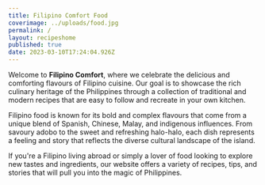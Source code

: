 ```yaml
---
title: Filipino Comfort Food
coverimage: ../uploads/food.jpg
permalink: /
layout: recipeshome
published: true
date: 2023-03-10T17:24:04.926Z
---
```

W﻿elcome to **Filipino Comfort**, where we celebrate the delicious and comforting flavours of Filipino cuisine. Our goal is to showcase the rich culinary heritage of the Philippines through a collection of traditional and modern recipes that are easy to follow and recreate in your own kitchen.

F﻿ilipino food is known for its bold and complex flavours that come from a unique blend of Spanish, Chinese, Malay, and indigenous influences. From savoury adobo to the sweet and refreshing halo-halo, each dish represents a feeling and story that reflects the diverse cultural landscape of the island.

If you're a Filipino living abroad or simply a lover of food looking to explore new tastes and ingredients, our website offers a variety of recipes, tips, and stories that will pull you into the magic of Philippines.